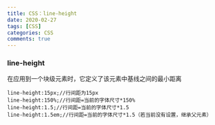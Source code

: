 ```yaml
---
title: CSS：line-height
date: 2020-02-27
tags: [CSS]
categories: CSS
comments: true
---
```


### line-height
在应用到一个块级元素时，它定义了该元素中基线之间的最小距离

```
line-height:15px;//行间距为15px
line-height:150%;//行间距=当前的字体尺寸*150%
line-height:1.5;//行间距=当前的字体尺寸*1.5
line-height:1.5em;//行间距=当前的字体尺寸*1.5（若当前没有设置，继承父元素）
```
